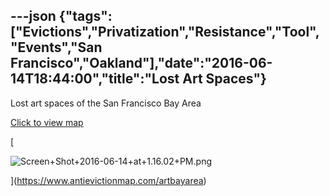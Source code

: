 ---json
{"tags":["Evictions","Privatization","Resistance","Tool","Events","San Francisco","Oakland"],"date":"2016-06-14T18:44:00","title":"Lost Art Spaces"}
---

Lost art spaces of the San Francisco Bay Area

[Click to view map](https://www.antievictionmap.com/artbayarea)

[

![Screen+Shot+2016-06-14+at+1.16.02+PM.png](/assets/uploads/Screen%2BShot%2B2016-06-14%2Bat%2B1.16.02%2BPM.png)

](https://www.antievictionmap.com/artbayarea)